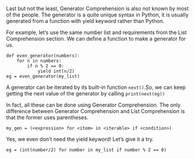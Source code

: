 Last but not the least, Generator Comprehension is also not known by most of the people. The generator is a quite unique syntax in Python, it is usually generated from a function with yield keyword rather than Python.

For example, let’s use the same number list and requirements from the List Comprehension section. We can define a function to make a generator for us.

```commandline
def even_generator(numbers):
    for n in numbers:
        if n % 2 == 0:
            yield int(n/2)
eg = even_generator(my_list)
```

A generator can be iterated by its built-in function ```next()```.So, we can keep getting the next value of the generator by calling ```print(next(eg))```

In fact, all these can be done using Generator Comprehension. The only difference between Generator Comprehension and List Comprehension is that the former uses parentheses.


```commandline
my_gen = (<expression> for <item> in <iterable> if <condition>)
```

Yes, we even don’t need the yield keyword! Let’s give it a try.

```commandline
eg = (int(number/2) for number in my_list if number % 2 == 0)
```